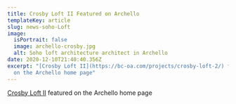 ```yaml
---
title: Crosby Loft II Featured on Archello
templateKey: article
slug: news-soho-Loft
image:
  isPortrait: false
  image: archello-crosby.jpg
  alt: Soho loft architecture architect in Archello
date: 2020-12-10T21:40:40.356Z
excerpt: "[Crosby Loft II](https://bc-oa.com/projects/crosby-loft-2/) featured
  on the Archello home page"
---
```


[Crosby Loft II](https://bc-oa.com/projects/crosby-loft-2/) featured on the Archello home page
